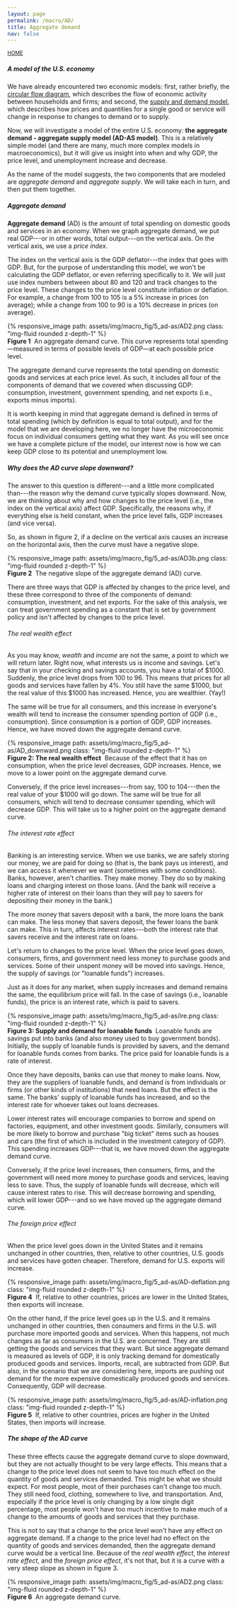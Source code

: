 ```yaml
---
layout: page
permalink: /macro/AD/
title: Aggregate demand
nav: false
---
```


<link rel="stylesheet" href="/assets/css/table.css">

[<small>HOME</small>](/macro/)


##### A model of the U.S. economy

We have already encountered two economic models: first, rather briefly, the [circular flow diagram](https://loighic.net/macro/intro1/), which describes the flow of economic activity between households and firms; and second, the [supply and demand model](https://loighic.net/macro/supply_and_demand/), which describes how prices and quantities for a single good or service will change in response to changes to demand or to supply.

Now, we will investigate a model of the entire U.S. economy: **the aggregate demand - aggregate supply model (AD-AS model)**. This is a relatively simple model (and there are many, much more complex models in macroeconomics), but it will give us insight into when and why GDP, the price level, and unemployment increase and decrease.

As the name of the model suggests, the two components that are modeled are *aggregate demand* and *aggregate supply*. We will take each in turn, and then put them together.


##### Aggregate demand

**Aggregate demand** (AD) is the amount of total spending on domestic goods and services in an economy. When we graph aggregate demand, we put real GDP---or in other words, total output---on the vertical axis. On the vertical axis, we use a *price index*.


The index on the vertical axis is the GDP deflator---the index that goes with GDP. But, for the purpose of understanding this model, we won't be calculating the GDP deflator, or even referring specifically to it. We will just use index numbers between about 80 and 120 and track changes to the price level. These changes to the price level constitute inflation or deflation. For example, a change from 100 to 105 is a 5% increase in prices (on average); while a change from 100 to 90 is a 10% decrease in prices (on average).


<div class="container">
<div class="row">
	<div class="col-9">
		{% responsive_image path: assets/img/macro_fig/5_ad-as/AD2.png class: "img-fluid rounded z-depth-1" %}
	</div>
</div>
<div class="caption"><div align="left">
<strong>Figure 1</strong>&nbsp;&nbsp;An aggregate demand curve. This curve represents total spending&mdash;measured in terms of possible levels of GDP&mdash;at each possible price level.</div>
</div>
</div>

The aggregate demand curve represents the total spending on domestic goods and services at each price level. As such, it includes all four of the components of demand that we covered when discussing GDP: consumption, investment, government spending, and net exports (i.e., exports minus imports).

It is worth keeping in mind that aggregate demand is defined in terms of total spending (which by definition is equal to total output), and for the model that we are developing here, we no longer have the microeconomic focus on individual consumers getting what they want. As you will see once we have a complete picture of the model, our interest now is how we can keep GDP close to its potential and unemployment low.


##### Why does the AD curve slope downward?

The answer to this question is different---and a little more complicated than---the reason why the demand curve typically slopes downward. Now, we are thinking about why and how changes to the price level (i.e., the index on the vertical axis) affect GDP. Specifically, the reasons why, if everything else is held constant, when the price level falls, GDP increases (and vice versa). 

So, as shown in figure 2, if a decline on the vertical axis causes an increase on the horizontal axis, then the curve must have a negative slope. 


<div class="container">
<div class="row">
	<div class="col-9">
		{% responsive_image path: assets/img/macro_fig/5_ad-as/AD3b.png class: "img-fluid rounded z-depth-1" %}
	</div>
</div>
<div class="caption"><div align="left">
<strong>Figure 2</strong>&nbsp;&nbsp;The negative slope of the aggregate demand (AD) curve.</div>
</div>
</div>


There are three ways that GDP is affected by changes to the price level, and these three correspond to three of the components of demand: consumption, investment, and net exports. For the sake of this analysis, we can treat government spending as a constant that is set by government policy and isn't affected by changes to the price level.


###### The real wealth effect

As you may know, *wealth* and *income* are not the same, a point to which we will return later. Right now, what interests us is income and savings. Let's say that in your checking and savings accounts, you have a total of \$1000. Suddenly, the price level drops from 100 to 96. This means that prices for all goods and services have fallen by 4%. You still have the same \$1000, but the real value of this \$1000 has increased. Hence, you are wealthier. (Yay!)

The same will be true for all consumers, and this increase in everyone's wealth will tend to increase the consumer spending portion of GDP (i.e., consumption). Since consumption is a portion of GDP, GDP increases. Hence, we have moved down the aggregate demand curve.


<div class="container">
<div class="row">
	<div class="col-9">
		{% responsive_image path: assets/img/macro_fig/5_ad-as/AD_downward.png class: "img-fluid rounded z-depth-1" %}
	</div>
</div>
<div class="caption"><div align="left">
<strong>Figure 2: The real wealth effect</strong>&nbsp;&nbsp;Because of the effect that it has on consumption, when the price level decreases, GDP increases. Hence, we move to a lower point on the aggregate demand curve.</div>
</div>
</div>


Conversely, if the price level increases---from say, 100 to 104---then the real value of your \$1000 will go down. The same will be true for all consumers, which will tend to decrease consumer spending, which will decrease GDP. This will take us to a higher point on the aggregate demand curve.


###### The interest rate effect

Banking is an interesting service. When we use banks, we are safely storing our money, we are paid for doing so (that is, the bank pays us interest), and we can access it whenever we want (sometimes with some conditions). Banks, however, aren't charities. They make money. They do so by making loans and charging interest on those loans. (And the bank will receive a higher rate of interest on their loans than they will pay to savers for depositing their money in the bank.)

The more money that savers deposit with a bank, the more loans the bank can make. The less money that savers deposit, the fewer loans the bank can make. This in turn, affects interest rates---both the interest rate that savers receive and the interest rate on loans.

Let's return to changes to the price level. When the price level goes down, consumers, firms, and government need less money to purchase goods and services. Some of their unspent money will be moved into savings. Hence, the supply of savings (or "loanable funds") increases. 

Just as it does for any market, when supply increases and demand remains the same, the equilibrium price will fall. In the case of savings (i.e., loanable funds), the price is an interest rate, which is paid to savers.


<div class="container">
<div class="row">
	<div class="col-8">
		{% responsive_image path: assets/img/macro_fig/5_ad-as/ire.png class: "img-fluid rounded z-depth-1" %}
	</div>
</div>
<div class="caption"><div align="left">
<strong>Figure 3: Supply and demand for loanable funds</strong>&nbsp;&nbsp;Loanable funds are savings put into banks (and also money used to buy government bonds). Initially, the supply of loanable funds is provided by savers, and the demand for loanable funds comes from banks. The price paid for loanable funds is a rate of interest.</div>
</div>
</div>


Once they have deposits, banks can use that money to make loans. Now, they are the suppliers of loanable funds, and demand is from individuals or firms (or other kinds of institutions) that need loans. But the effect is the same. The banks' supply of loanable funds has increased, and so the interest rate for whoever takes out loans decreases.

Lower interest rates will encourage companies to borrow and spend on factories, equipment, and other investment goods. Similarly, consumers will be more likely to borrow and purchase "big ticket" items such as houses and cars (the first of which is included in the investment category of GDP). This spending increases GDP---that is, we have moved down the aggregate demand curve.

Conversely, if the price level increases, then consumers, firms, and the government will need more money to purchase goods and services, leaving less to save. Thus, the supply of loanable funds will decrease, which will cause interest rates to rise. This will decrease borrowing and spending, which will lower GDP---and so we have moved up the aggregate demand curve.


###### The foreign price effect

When the price level goes down in the United States and it remains unchanged in other countries, then, relative to other countries, U.S. goods and services have gotten cheaper. Therefore, demand for U.S. exports will increase.

<div class="container">
<div class="row">
	<div class="col-8">
		{% responsive_image path: assets/img/macro_fig/5_ad-as/AD-deflation.png class: "img-fluid rounded z-depth-1" %}
	</div>
</div>
<div class="caption"><div align="left">
<strong>Figure 4</strong>&nbsp;&nbsp;If, relative to other countries, prices are lower in the United States, then exports will increase.</div>
</div>
</div>

On the other hand, if the price level goes up in the U.S. and it remains unchanged in other countries, then consumers and firms in the U.S. will purchase more imported goods and services. When this happens, not much changes as far as consumers in the U.S. are concerned. They are still getting the goods and services that they want. But since aggregate demand is measured as levels of GDP, it is only tracking demand for domestically produced goods and services. Imports, recall, are subtracted from GDP. But also, in the scenario that we are considering here, imports are pushing out demand for the more expensive domestically produced goods and services. Consequently, GDP will decrease.

<div class="container">
<div class="row">
	<div class="col-8">
		{% responsive_image path: assets/img/macro_fig/5_ad-as/AD-inflation.png class: "img-fluid rounded z-depth-1" %}
	</div>
</div>
<div class="caption"><div align="left">
<strong>Figure 5</strong>&nbsp;&nbsp;If, relative to other countries, prices are higher in the United States, then imports will increase.</div>
</div>
</div>


##### The shape of the AD curve

These three effects cause the aggregate demand curve to slope downward, but they are not actually thought to be very large effects. This means that a change to the price level does not seem to have too much effect on the quantity of goods and services demanded. This might be what we should expect. For most people, most of their purchases can't change too much. They still need food, clothing, somewhere to live, and transportation. And, especially if the price level is only changing by a low single digit percentage, most people won't have too much incentive to make much of a change to the amounts of goods and services that they purchase.

This is not to say that a change to the price level won't have any effect on aggregate demand. If a change to the price level had no effect on the quantity of goods and services demanded, then the aggregate demand curve would be a vertical line. Because of the *real wealth effect*, the *interest rate effect*, and the *foreign price effect*, it's not that, but it is a curve with a very steep slope as shown in figure 3.

<div class="container">
<div class="row">
	<div class="col-9">
		{% responsive_image path: assets/img/macro_fig/5_ad-as/AD2.png class: "img-fluid rounded z-depth-1" %}
	</div>
</div>
<div class="caption"><div align="left">
<strong>Figure 6</strong>&nbsp;&nbsp;An aggregate demand curve.</div>
</div>
</div>
